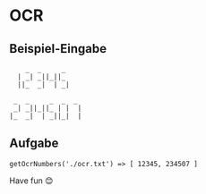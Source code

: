 # OCR

## Beispiel-Eingabe

```
    _  _     _
  | _| _||_||_
  ||_  _|  | _|

 _  _     _  _  _
 _| _||_||_ | |  |
|_  _|  | _||_|  |
```

## Aufgabe

`getOcrNumbers('./ocr.txt') => [ 12345, 234507 ]`

Have fun 😊
